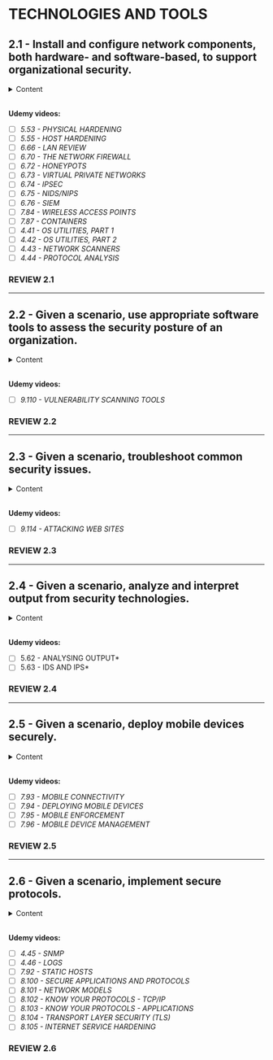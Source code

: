 # TECHNOLOGIES AND TOOLS


## 2.1 - Install and configure network components, both hardware- and software-based, to support organizational security.

<details closed>
<summary>Content</summary>
<br>
<pre>
<img src="../../images/2.1.png">
</pre>
</details>
<br>

**Udemy videos:**

- [ ] *5.53 - PHYSICAL HARDENING*
- [ ] *5.55 - HOST HARDENING*
- [ ] *6.66 - LAN REVIEW*
- [ ] *6.70 - THE NETWORK FIREWALL*
- [ ] *6.72 - HONEYPOTS*
- [ ] *6.73 - VIRTUAL PRIVATE NETWORKS*
- [ ] *6.74 - IPSEC*
- [ ] *6.75 - NIDS/NIPS*
- [ ] *6.76 - SIEM*
- [ ] *7.84 - WIRELESS ACCESS POINTS*
- [ ] *7.87 - CONTAINERS*
- [ ] *4.41 - OS UTILITIES, PART 1*
- [ ] *4.42 - OS UTILITIES, PART 2*
- [ ] *4.43 - NETWORK SCANNERS*
- [ ] *4.44 - PROTOCOL ANALYSIS*

### REVIEW 2.1

---

## 2.2 - Given a scenario, use appropriate software tools to assess the security posture of an organization.

<details closed>
<summary>Content</summary>
<br>
<pre>
<img src="../../images/2.2.png">
</pre>
</details>
<br>

**Udemy videos:**

- [ ] *9.110 - VULNERABILITY SCANNING TOOLS*

### REVIEW 2.2

---

## 2.3 - Given a scenario, troubleshoot common security issues.

<details closed>
<summary>Content</summary>
<br>
<pre>
<img src="../../images/2.3.png">
</pre>
</details>
<br>

**Udemy videos:**

- [ ] *9.114 - ATTACKING WEB SITES*

### REVIEW 2.3

---

## 2.4 - Given a scenario, analyze and interpret output from security technologies.

<details closed>
<summary>Content</summary>
<br>
<pre>
<img src="../../images/2.4.png">
</pre>
</details>
<br>

**Udemy videos:**

- [ ] 5.62 - ANALYSING OUTPUT*
- [ ] 5.63 - IDS AND IPS*

### REVIEW 2.4

---

## 2.5 - Given a scenario, deploy mobile devices securely.

<details closed>
<summary>Content</summary>
<br>
<pre>
<img src="../../images/2.5.png">
</pre>
</details>
<br>

**Udemy videos:**

- [ ] *7.93 - MOBILE CONNECTIVITY*
- [ ] *7.94 - DEPLOYING MOBILE DEVICES*
- [ ] *7.95 - MOBILE ENFORCEMENT*
- [ ] *7.96 - MOBILE DEVICE MANAGEMENT*

### REVIEW 2.5

---

## 2.6 - Given a scenario, implement secure protocols.

<details closed>
<summary>Content</summary>
<br>
<pre>
<img src="../../images/2.6.png">
</pre>
</details>
<br>

**Udemy videos:**

- [ ] *4.45 - SNMP*
- [ ] *4.46 - LOGS*
- [ ] *7.92 - STATIC HOSTS*
- [ ] *8.100 - SECURE APPLICATIONS AND PROTOCOLS*
- [ ] *8.101 - NETWORK MODELS*
- [ ] *8.102 - KNOW YOUR PROTOCOLS - TCP/IP*
- [ ] *8.103 - KNOW YOUR PROTOCOLS - APPLICATIONS*
- [ ] *8.104 - TRANSPORT LAYER SECURITY (TLS)*
- [ ] *8.105 - INTERNET SERVICE HARDENING*

### REVIEW 2.6
